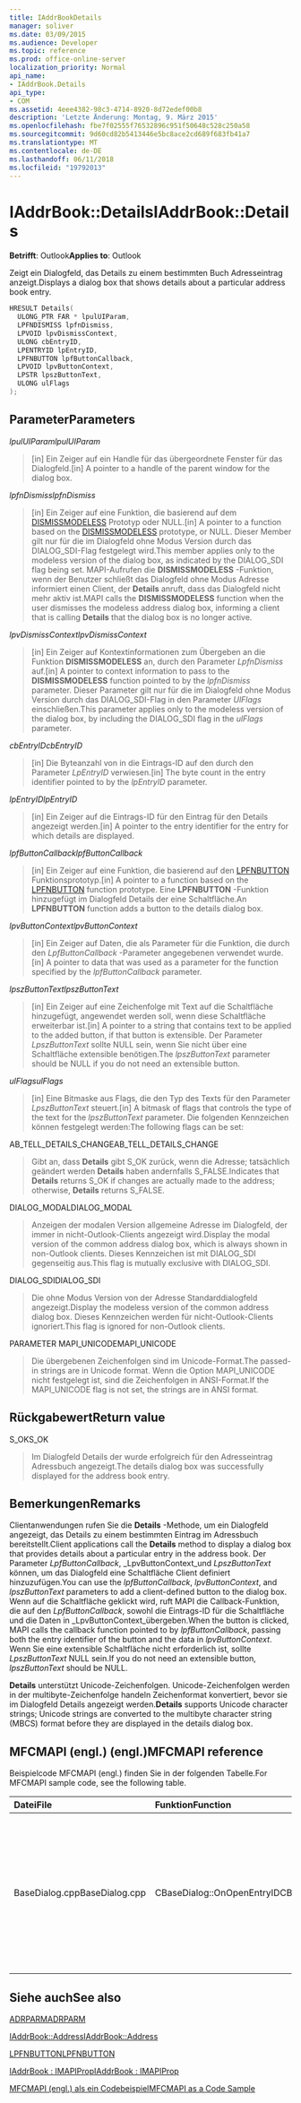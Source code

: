 ```yaml
---
title: IAddrBookDetails
manager: soliver
ms.date: 03/09/2015
ms.audience: Developer
ms.topic: reference
ms.prod: office-online-server
localization_priority: Normal
api_name:
- IAddrBook.Details
api_type:
- COM
ms.assetid: 4eee4382-98c3-4714-8920-8d72edef00b8
description: 'Letzte Änderung: Montag, 9. März 2015'
ms.openlocfilehash: fbe7f02555f76532896c951f50648c528c250a58
ms.sourcegitcommit: 9d60cd82b5413446e5bc8ace2cd689f683fb41a7
ms.translationtype: MT
ms.contentlocale: de-DE
ms.lasthandoff: 06/11/2018
ms.locfileid: "19792013"
---
```

# <a name="iaddrbookdetails"></a><span data-ttu-id="c15d7-103">IAddrBook::Details</span><span class="sxs-lookup"><span data-stu-id="c15d7-103">IAddrBook::Details</span></span>

  
  
<span data-ttu-id="c15d7-104">**Betrifft**: Outlook</span><span class="sxs-lookup"><span data-stu-id="c15d7-104">**Applies to**: Outlook</span></span> 
  
<span data-ttu-id="c15d7-105">Zeigt ein Dialogfeld, das Details zu einem bestimmten Buch Adresseintrag anzeigt.</span><span class="sxs-lookup"><span data-stu-id="c15d7-105">Displays a dialog box that shows details about a particular address book entry.</span></span>
  
```cpp
HRESULT Details(
  ULONG_PTR FAR * lpulUIParam,
  LPFNDISMISS lpfnDismiss,
  LPVOID lpvDismissContext,
  ULONG cbEntryID,
  LPENTRYID lpEntryID,
  LPFNBUTTON lpfButtonCallback,
  LPVOID lpvButtonContext,
  LPSTR lpszButtonText,
  ULONG ulFlags
);
```

## <a name="parameters"></a><span data-ttu-id="c15d7-106">Parameter</span><span class="sxs-lookup"><span data-stu-id="c15d7-106">Parameters</span></span>

 <span data-ttu-id="c15d7-107">_lpulUIParam_</span><span class="sxs-lookup"><span data-stu-id="c15d7-107">_lpulUIParam_</span></span>
  
> <span data-ttu-id="c15d7-108">[in] Ein Zeiger auf ein Handle für das übergeordnete Fenster für das Dialogfeld.</span><span class="sxs-lookup"><span data-stu-id="c15d7-108">[in] A pointer to a handle of the parent window for the dialog box.</span></span>
    
 <span data-ttu-id="c15d7-109">_lpfnDismiss_</span><span class="sxs-lookup"><span data-stu-id="c15d7-109">_lpfnDismiss_</span></span>
  
> <span data-ttu-id="c15d7-110">[in] Ein Zeiger auf eine Funktion, die basierend auf dem [DISMISSMODELESS](dismissmodeless.md) Prototyp oder NULL.</span><span class="sxs-lookup"><span data-stu-id="c15d7-110">[in] A pointer to a function based on the [DISMISSMODELESS](dismissmodeless.md) prototype, or NULL.</span></span> <span data-ttu-id="c15d7-111">Dieser Member gilt nur für die im Dialogfeld ohne Modus Version durch das DIALOG_SDI-Flag festgelegt wird.</span><span class="sxs-lookup"><span data-stu-id="c15d7-111">This member applies only to the modeless version of the dialog box, as indicated by the DIALOG_SDI flag being set.</span></span> <span data-ttu-id="c15d7-112">MAPI-Aufrufen die **DISMISSMODELESS** -Funktion, wenn der Benutzer schließt das Dialogfeld ohne Modus Adresse informiert einen Client, der **Details** anruft, dass das Dialogfeld nicht mehr aktiv ist.</span><span class="sxs-lookup"><span data-stu-id="c15d7-112">MAPI calls the **DISMISSMODELESS** function when the user dismisses the modeless address dialog box, informing a client that is calling **Details** that the dialog box is no longer active.</span></span> 
    
 <span data-ttu-id="c15d7-113">_lpvDismissContext_</span><span class="sxs-lookup"><span data-stu-id="c15d7-113">_lpvDismissContext_</span></span>
  
> <span data-ttu-id="c15d7-114">[in] Ein Zeiger auf Kontextinformationen zum Übergeben an die Funktion **DISMISSMODELESS** an, durch den Parameter _LpfnDismiss_ auf.</span><span class="sxs-lookup"><span data-stu-id="c15d7-114">[in] A pointer to context information to pass to the **DISMISSMODELESS** function pointed to by the  _lpfnDismiss_ parameter.</span></span> <span data-ttu-id="c15d7-115">Dieser Parameter gilt nur für die im Dialogfeld ohne Modus Version durch das DIALOG_SDI-Flag in den Parameter _UlFlags_ einschließen.</span><span class="sxs-lookup"><span data-stu-id="c15d7-115">This parameter applies only to the modeless version of the dialog box, by including the DIALOG_SDI flag in the  _ulFlags_ parameter.</span></span> 
    
 <span data-ttu-id="c15d7-116">_cbEntryID_</span><span class="sxs-lookup"><span data-stu-id="c15d7-116">_cbEntryID_</span></span>
  
> <span data-ttu-id="c15d7-117">[in] Die Byteanzahl von in die Eintrags-ID auf den durch den Parameter _LpEntryID_ verwiesen.</span><span class="sxs-lookup"><span data-stu-id="c15d7-117">[in] The byte count in the entry identifier pointed to by the  _lpEntryID_ parameter.</span></span> 
    
 <span data-ttu-id="c15d7-118">_lpEntryID_</span><span class="sxs-lookup"><span data-stu-id="c15d7-118">_lpEntryID_</span></span>
  
> <span data-ttu-id="c15d7-119">[in] Ein Zeiger auf die Eintrags-ID für den Eintrag für den Details angezeigt werden.</span><span class="sxs-lookup"><span data-stu-id="c15d7-119">[in] A pointer to the entry identifier for the entry for which details are displayed.</span></span>
    
 <span data-ttu-id="c15d7-120">_lpfButtonCallback_</span><span class="sxs-lookup"><span data-stu-id="c15d7-120">_lpfButtonCallback_</span></span>
  
> <span data-ttu-id="c15d7-121">[in] Ein Zeiger auf eine Funktion, die basierend auf den [LPFNBUTTON](lpfnbutton.md) Funktionsprototyp.</span><span class="sxs-lookup"><span data-stu-id="c15d7-121">[in] A pointer to a function based on the [LPFNBUTTON](lpfnbutton.md) function prototype.</span></span> <span data-ttu-id="c15d7-122">Eine **LPFNBUTTON** -Funktion hinzugefügt im Dialogfeld Details der eine Schaltfläche.</span><span class="sxs-lookup"><span data-stu-id="c15d7-122">An **LPFNBUTTON** function adds a button to the details dialog box.</span></span> 
    
 <span data-ttu-id="c15d7-123">_lpvButtonContext_</span><span class="sxs-lookup"><span data-stu-id="c15d7-123">_lpvButtonContext_</span></span>
  
> <span data-ttu-id="c15d7-124">[in] Ein Zeiger auf Daten, die als Parameter für die Funktion, die durch den _LpfButtonCallback_ -Parameter angegebenen verwendet wurde.</span><span class="sxs-lookup"><span data-stu-id="c15d7-124">[in] A pointer to data that was used as a parameter for the function specified by the  _lpfButtonCallback_ parameter.</span></span> 
    
 <span data-ttu-id="c15d7-125">_lpszButtonText_</span><span class="sxs-lookup"><span data-stu-id="c15d7-125">_lpszButtonText_</span></span>
  
> <span data-ttu-id="c15d7-126">[in] Ein Zeiger auf eine Zeichenfolge mit Text auf die Schaltfläche hinzugefügt, angewendet werden soll, wenn diese Schaltfläche erweiterbar ist.</span><span class="sxs-lookup"><span data-stu-id="c15d7-126">[in] A pointer to a string that contains text to be applied to the added button, if that button is extensible.</span></span> <span data-ttu-id="c15d7-127">Der Parameter _LpszButtonText_ sollte NULL sein, wenn Sie nicht über eine Schaltfläche extensible benötigen.</span><span class="sxs-lookup"><span data-stu-id="c15d7-127">The  _lpszButtonText_ parameter should be NULL if you do not need an extensible button.</span></span> 
    
 <span data-ttu-id="c15d7-128">_ulFlags_</span><span class="sxs-lookup"><span data-stu-id="c15d7-128">_ulFlags_</span></span>
  
> <span data-ttu-id="c15d7-129">[in] Eine Bitmaske aus Flags, die den Typ des Texts für den Parameter _LpszButtonText_ steuert.</span><span class="sxs-lookup"><span data-stu-id="c15d7-129">[in] A bitmask of flags that controls the type of the text for the  _lpszButtonText_ parameter.</span></span> <span data-ttu-id="c15d7-130">Die folgenden Kennzeichen können festgelegt werden:</span><span class="sxs-lookup"><span data-stu-id="c15d7-130">The following flags can be set:</span></span> 
    
<span data-ttu-id="c15d7-131">AB_TELL_DETAILS_CHANGE</span><span class="sxs-lookup"><span data-stu-id="c15d7-131">AB_TELL_DETAILS_CHANGE</span></span>
  
> <span data-ttu-id="c15d7-132">Gibt an, dass **Details** gibt S_OK zurück, wenn die Adresse; tatsächlich geändert werden **Details** haben andernfalls S_FALSE.</span><span class="sxs-lookup"><span data-stu-id="c15d7-132">Indicates that **Details** returns S_OK if changes are actually made to the address; otherwise, **Details** returns S_FALSE.</span></span> 
    
<span data-ttu-id="c15d7-133">DIALOG_MODAL</span><span class="sxs-lookup"><span data-stu-id="c15d7-133">DIALOG_MODAL</span></span>
  
> <span data-ttu-id="c15d7-134">Anzeigen der modalen Version allgemeine Adresse im Dialogfeld, der immer in nicht-Outlook-Clients angezeigt wird.</span><span class="sxs-lookup"><span data-stu-id="c15d7-134">Display the modal version of the common address dialog box, which is always shown in non-Outlook clients.</span></span> <span data-ttu-id="c15d7-135">Dieses Kennzeichen ist mit DIALOG_SDI gegenseitig aus.</span><span class="sxs-lookup"><span data-stu-id="c15d7-135">This flag is mutually exclusive with DIALOG_SDI.</span></span>
    
<span data-ttu-id="c15d7-136">DIALOG_SDI</span><span class="sxs-lookup"><span data-stu-id="c15d7-136">DIALOG_SDI</span></span>
  
>  <span data-ttu-id="c15d7-137">Die ohne Modus Version von der Adresse Standarddialogfeld angezeigt.</span><span class="sxs-lookup"><span data-stu-id="c15d7-137">Display the modeless version of the common address dialog box.</span></span> <span data-ttu-id="c15d7-138">Dieses Kennzeichen werden für nicht-Outlook-Clients ignoriert.</span><span class="sxs-lookup"><span data-stu-id="c15d7-138">This flag is ignored for non-Outlook clients.</span></span> 
    
<span data-ttu-id="c15d7-139">PARAMETER MAPI_UNICODE</span><span class="sxs-lookup"><span data-stu-id="c15d7-139">MAPI_UNICODE</span></span> 
  
> <span data-ttu-id="c15d7-140">Die übergebenen Zeichenfolgen sind im Unicode-Format.</span><span class="sxs-lookup"><span data-stu-id="c15d7-140">The passed-in strings are in Unicode format.</span></span> <span data-ttu-id="c15d7-141">Wenn die Option MAPI_UNICODE nicht festgelegt ist, sind die Zeichenfolgen in ANSI-Format.</span><span class="sxs-lookup"><span data-stu-id="c15d7-141">If the MAPI_UNICODE flag is not set, the strings are in ANSI format.</span></span>
    
## <a name="return-value"></a><span data-ttu-id="c15d7-142">Rückgabewert</span><span class="sxs-lookup"><span data-stu-id="c15d7-142">Return value</span></span>

<span data-ttu-id="c15d7-143">S_OK</span><span class="sxs-lookup"><span data-stu-id="c15d7-143">S_OK</span></span> 
  
> <span data-ttu-id="c15d7-144">Im Dialogfeld Details der wurde erfolgreich für den Adresseintrag Adressbuch angezeigt.</span><span class="sxs-lookup"><span data-stu-id="c15d7-144">The details dialog box was successfully displayed for the address book entry.</span></span>
    
## <a name="remarks"></a><span data-ttu-id="c15d7-145">Bemerkungen</span><span class="sxs-lookup"><span data-stu-id="c15d7-145">Remarks</span></span>

<span data-ttu-id="c15d7-146">Clientanwendungen rufen Sie die **Details** -Methode, um ein Dialogfeld angezeigt, das Details zu einem bestimmten Eintrag im Adressbuch bereitstellt.</span><span class="sxs-lookup"><span data-stu-id="c15d7-146">Client applications call the **Details** method to display a dialog box that provides details about a particular entry in the address book.</span></span> <span data-ttu-id="c15d7-147">Der Parameter _LpfButtonCallback_, _LpvButtonContext_und _LpszButtonText_ können, um das Dialogfeld eine Schaltfläche Client definiert hinzuzufügen.</span><span class="sxs-lookup"><span data-stu-id="c15d7-147">You can use the  _lpfButtonCallback_,  _lpvButtonContext_, and  _lpszButtonText_ parameters to add a client-defined button to the dialog box.</span></span> <span data-ttu-id="c15d7-148">Wenn auf die Schaltfläche geklickt wird, ruft MAPI die Callback-Funktion, die auf den _LpfButtonCallback_, sowohl die Eintrags-ID für die Schaltfläche und die Daten in _LpvButtonContext_übergeben.</span><span class="sxs-lookup"><span data-stu-id="c15d7-148">When the button is clicked, MAPI calls the callback function pointed to by  _lpfButtonCallback_, passing both the entry identifier of the button and the data in  _lpvButtonContext_.</span></span> <span data-ttu-id="c15d7-149">Wenn Sie eine extensible Schaltfläche nicht erforderlich ist, sollte _LpszButtonText_ NULL sein.</span><span class="sxs-lookup"><span data-stu-id="c15d7-149">If you do not need an extensible button,  _lpszButtonText_ should be NULL.</span></span> 
  
 <span data-ttu-id="c15d7-150">**Details** unterstützt Unicode-Zeichenfolgen. Unicode-Zeichenfolgen werden in der multibyte-Zeichenfolge handeln Zeichenformat konvertiert, bevor sie im Dialogfeld Details angezeigt werden.</span><span class="sxs-lookup"><span data-stu-id="c15d7-150">**Details** supports Unicode character strings; Unicode strings are converted to the multibyte character string (MBCS) format before they are displayed in the details dialog box.</span></span> 
  
## <a name="mfcmapi-reference"></a><span data-ttu-id="c15d7-151">MFCMAPI (engl.) (engl.)</span><span class="sxs-lookup"><span data-stu-id="c15d7-151">MFCMAPI reference</span></span>

<span data-ttu-id="c15d7-152">Beispielcode MFCMAPI (engl.) finden Sie in der folgenden Tabelle.</span><span class="sxs-lookup"><span data-stu-id="c15d7-152">For MFCMAPI sample code, see the following table.</span></span>
  
|<span data-ttu-id="c15d7-153">**Datei**</span><span class="sxs-lookup"><span data-stu-id="c15d7-153">**File**</span></span>|<span data-ttu-id="c15d7-154">**Funktion**</span><span class="sxs-lookup"><span data-stu-id="c15d7-154">**Function**</span></span>|<span data-ttu-id="c15d7-155">**Comment**</span><span class="sxs-lookup"><span data-stu-id="c15d7-155">**Comment**</span></span>|
|:-----|:-----|:-----|
|<span data-ttu-id="c15d7-156">BaseDialog.cpp</span><span class="sxs-lookup"><span data-stu-id="c15d7-156">BaseDialog.cpp</span></span>  <br/> |<span data-ttu-id="c15d7-157">CBaseDialog::OnOpenEntryID</span><span class="sxs-lookup"><span data-stu-id="c15d7-157">CBaseDialog::OnOpenEntryID</span></span>  <br/> |<span data-ttu-id="c15d7-158">MFCMAPI (engl.) verwendet die **Details** -Methode, um ein Dialogfeld angezeigt, das Details für ein Buch Adresseintrag anzeigt.</span><span class="sxs-lookup"><span data-stu-id="c15d7-158">MFCMAPI uses the **Details** method to display a dialog box that shows the details for an address book entry.</span></span>  <br/> |
   
## <a name="see-also"></a><span data-ttu-id="c15d7-159">Siehe auch</span><span class="sxs-lookup"><span data-stu-id="c15d7-159">See also</span></span>



[<span data-ttu-id="c15d7-160">ADRPARM</span><span class="sxs-lookup"><span data-stu-id="c15d7-160">ADRPARM</span></span>](adrparm.md)
  
[<span data-ttu-id="c15d7-161">IAddrBook::Address</span><span class="sxs-lookup"><span data-stu-id="c15d7-161">IAddrBook::Address</span></span>](iaddrbook-address.md)
  
[<span data-ttu-id="c15d7-162">LPFNBUTTON</span><span class="sxs-lookup"><span data-stu-id="c15d7-162">LPFNBUTTON</span></span>](lpfnbutton.md)
  
[<span data-ttu-id="c15d7-163">IAddrBook : IMAPIProp</span><span class="sxs-lookup"><span data-stu-id="c15d7-163">IAddrBook : IMAPIProp</span></span>](iaddrbookimapiprop.md)


[<span data-ttu-id="c15d7-164">MFCMAPI (engl.) als ein Codebeispiel</span><span class="sxs-lookup"><span data-stu-id="c15d7-164">MFCMAPI as a Code Sample</span></span>](mfcmapi-as-a-code-sample.md)

